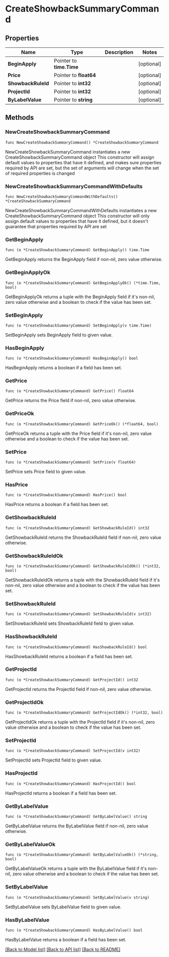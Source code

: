 # CreateShowbackSummaryCommand

## Properties

Name | Type | Description | Notes
------------ | ------------- | ------------- | -------------
**BeginApply** | Pointer to **time.Time** |  | [optional] 
**Price** | Pointer to **float64** |  | [optional] 
**ShowbackRuleId** | Pointer to **int32** |  | [optional] 
**ProjectId** | Pointer to **int32** |  | [optional] 
**ByLabelValue** | Pointer to **string** |  | [optional] 

## Methods

### NewCreateShowbackSummaryCommand

`func NewCreateShowbackSummaryCommand() *CreateShowbackSummaryCommand`

NewCreateShowbackSummaryCommand instantiates a new CreateShowbackSummaryCommand object
This constructor will assign default values to properties that have it defined,
and makes sure properties required by API are set, but the set of arguments
will change when the set of required properties is changed

### NewCreateShowbackSummaryCommandWithDefaults

`func NewCreateShowbackSummaryCommandWithDefaults() *CreateShowbackSummaryCommand`

NewCreateShowbackSummaryCommandWithDefaults instantiates a new CreateShowbackSummaryCommand object
This constructor will only assign default values to properties that have it defined,
but it doesn't guarantee that properties required by API are set

### GetBeginApply

`func (o *CreateShowbackSummaryCommand) GetBeginApply() time.Time`

GetBeginApply returns the BeginApply field if non-nil, zero value otherwise.

### GetBeginApplyOk

`func (o *CreateShowbackSummaryCommand) GetBeginApplyOk() (*time.Time, bool)`

GetBeginApplyOk returns a tuple with the BeginApply field if it's non-nil, zero value otherwise
and a boolean to check if the value has been set.

### SetBeginApply

`func (o *CreateShowbackSummaryCommand) SetBeginApply(v time.Time)`

SetBeginApply sets BeginApply field to given value.

### HasBeginApply

`func (o *CreateShowbackSummaryCommand) HasBeginApply() bool`

HasBeginApply returns a boolean if a field has been set.

### GetPrice

`func (o *CreateShowbackSummaryCommand) GetPrice() float64`

GetPrice returns the Price field if non-nil, zero value otherwise.

### GetPriceOk

`func (o *CreateShowbackSummaryCommand) GetPriceOk() (*float64, bool)`

GetPriceOk returns a tuple with the Price field if it's non-nil, zero value otherwise
and a boolean to check if the value has been set.

### SetPrice

`func (o *CreateShowbackSummaryCommand) SetPrice(v float64)`

SetPrice sets Price field to given value.

### HasPrice

`func (o *CreateShowbackSummaryCommand) HasPrice() bool`

HasPrice returns a boolean if a field has been set.

### GetShowbackRuleId

`func (o *CreateShowbackSummaryCommand) GetShowbackRuleId() int32`

GetShowbackRuleId returns the ShowbackRuleId field if non-nil, zero value otherwise.

### GetShowbackRuleIdOk

`func (o *CreateShowbackSummaryCommand) GetShowbackRuleIdOk() (*int32, bool)`

GetShowbackRuleIdOk returns a tuple with the ShowbackRuleId field if it's non-nil, zero value otherwise
and a boolean to check if the value has been set.

### SetShowbackRuleId

`func (o *CreateShowbackSummaryCommand) SetShowbackRuleId(v int32)`

SetShowbackRuleId sets ShowbackRuleId field to given value.

### HasShowbackRuleId

`func (o *CreateShowbackSummaryCommand) HasShowbackRuleId() bool`

HasShowbackRuleId returns a boolean if a field has been set.

### GetProjectId

`func (o *CreateShowbackSummaryCommand) GetProjectId() int32`

GetProjectId returns the ProjectId field if non-nil, zero value otherwise.

### GetProjectIdOk

`func (o *CreateShowbackSummaryCommand) GetProjectIdOk() (*int32, bool)`

GetProjectIdOk returns a tuple with the ProjectId field if it's non-nil, zero value otherwise
and a boolean to check if the value has been set.

### SetProjectId

`func (o *CreateShowbackSummaryCommand) SetProjectId(v int32)`

SetProjectId sets ProjectId field to given value.

### HasProjectId

`func (o *CreateShowbackSummaryCommand) HasProjectId() bool`

HasProjectId returns a boolean if a field has been set.

### GetByLabelValue

`func (o *CreateShowbackSummaryCommand) GetByLabelValue() string`

GetByLabelValue returns the ByLabelValue field if non-nil, zero value otherwise.

### GetByLabelValueOk

`func (o *CreateShowbackSummaryCommand) GetByLabelValueOk() (*string, bool)`

GetByLabelValueOk returns a tuple with the ByLabelValue field if it's non-nil, zero value otherwise
and a boolean to check if the value has been set.

### SetByLabelValue

`func (o *CreateShowbackSummaryCommand) SetByLabelValue(v string)`

SetByLabelValue sets ByLabelValue field to given value.

### HasByLabelValue

`func (o *CreateShowbackSummaryCommand) HasByLabelValue() bool`

HasByLabelValue returns a boolean if a field has been set.


[[Back to Model list]](../README.md#documentation-for-models) [[Back to API list]](../README.md#documentation-for-api-endpoints) [[Back to README]](../README.md)


